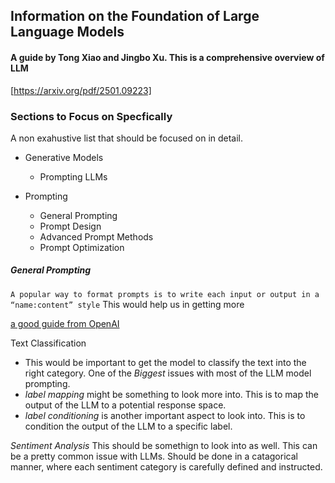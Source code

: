 

## Information on the Foundation of Large Language Models
#### A guide by Tong Xiao and Jingbo Xu. This is a comprehensive overview of LLM

[https://arxiv.org/pdf/2501.09223]




###  Sections to Focus on Specfically
A non exahustive list that should be focused on in detail.


- Generative Models
    - Prompting LLMs

- Prompting
    - General Prompting
    - Prompt Design
    - Advanced Prompt Methods
    - Prompt Optimization






##### General Prompting

`A popular way to format prompts is to write each input or output in a “name:content” style`
This would help us in getting more


[a good guide from OpenAI](https://platform.openai.com/docs/guides/prompt-engineering/six-strategies-for-getting-better-results)


Text Classification
- This would be important to get the model to classify the text into the right category. One of the *Biggest* issues
with most of the LLM model prompting.
- *label mapping* might be something to look more into. This is to map the output of the LLM to a potential response space.
- *label conditioning* is another important aspect to look into. This is to condition the output of the LLM to a specific label.


*Sentiment Analysis*
This should be somethign to look into as well. This can be a pretty common issue with LLMs.
Should be done in a catagorical manner, where each sentiment category is carefully defined and instructed.
